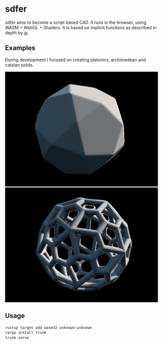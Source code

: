 # sdfer
sdfer aims to become a script based CAD.
It runs in the browser, using WASM + WebGL + Shaders.
It is based on implicit functions as described in depth by [iq](https://iquilezles.org/articles/distfunctions/).

## Examples

During development I focused on creating platonics, archimedean and catalan solids.

![Icosidodecahedron](resources/icosidodecahedron.png)
![Pentagonalhexecontahedron edges](resources/pentagonalhexecontahedron_edges.png)

## Usage

```bash
rustup target add wasm32-unknown-unknown
cargo install trunk
trunk serve
```
